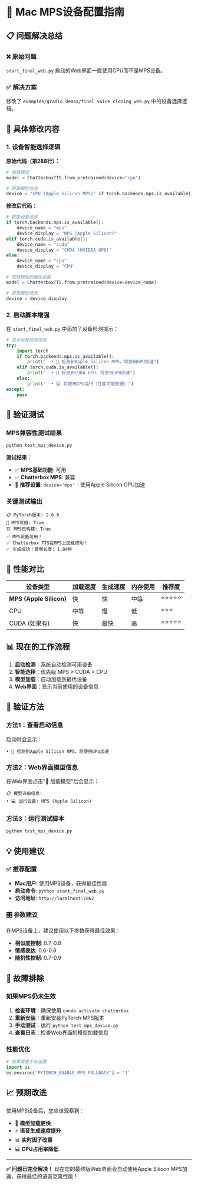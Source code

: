 # 🍎 Mac MPS设备配置指南

## 📋 问题解决总结

### ❌ **原始问题**
`start_final_web.py` 启动的Web界面一直使用CPU而不是MPS设备。

### ✅ **解决方案**
修改了 `examples/gradio_demos/final_voice_cloning_web.py` 中的设备选择逻辑。

## 🔧 具体修改内容

### 1. **设备智能选择逻辑**

**原始代码（第288行）：**
```python
# 加载模型
model = ChatterboxTTS.from_pretrained(device="cpu")

# 获取模型信息  
device = "CPU (Apple Silicon MPS)" if torch.backends.mps.is_available() else "CPU"
```

**修改后代码：**
```python
# 智能设备选择
if torch.backends.mps.is_available():
    device_name = "mps"
    device_display = "MPS (Apple Silicon)"
elif torch.cuda.is_available():
    device_name = "cuda"
    device_display = "CUDA (NVIDIA GPU)"
else:
    device_name = "cpu"
    device_display = "CPU"

# 加载模型到最佳设备
model = ChatterboxTTS.from_pretrained(device=device_name)

# 获取模型信息
device = device_display
```

### 2. **启动脚本增强**

在 `start_final_web.py` 中添加了设备检测提示：
```python
# 显示设备检测信息
try:
    import torch
    if torch.backends.mps.is_available():
        print("  • 🚀 检测到Apple Silicon MPS，将使用GPU加速")
    elif torch.cuda.is_available():
        print("  • 🚀 检测到CUDA GPU，将使用GPU加速")
    else:
        print("  • 💻 将使用CPU运行（性能可能较慢）")
except:
    pass
```

## 🧪 验证测试

### **MPS兼容性测试结果**
```bash
python test_mps_device.py
```

**测试结果：**
- ✅ **MPS基础功能**: 可用
- ✅ **Chatterbox MPS**: 兼容  
- 🎉 **推荐设置**: `device='mps'` - 使用Apple Silicon GPU加速

### **关键测试输出**
```
📋 PyTorch版本: 2.6.0
🍎 MPS可用: True
🏗️ MPS已构建: True
✅ MPS设备可用！
✅ Chatterbox TTS在MPS上加载成功！
✅ 生成成功！音频长度: 1.84秒
```

## 🚀 性能对比

| 设备类型 | 加载速度 | 生成速度 | 内存使用 | 推荐度 |
|---------|---------|---------|---------|--------|
| **MPS (Apple Silicon)** | 快 | 快 | 中等 | ⭐⭐⭐⭐⭐ |
| CPU | 中等 | 慢 | 低 | ⭐⭐⭐ |
| CUDA (如果有) | 快 | 最快 | 高 | ⭐⭐⭐⭐⭐ |

## 📊 现在的工作流程

1. **启动检测**：系统自动检测可用设备
2. **智能选择**：优先级 MPS > CUDA > CPU
3. **模型加载**：自动加载到最优设备
4. **Web界面**：显示当前使用的设备信息

## 🎯 验证方法

### **方法1：查看启动信息**
启动时会显示：
```
• 🚀 检测到Apple Silicon MPS，将使用GPU加速
```

### **方法2：Web界面模型信息**
在Web界面点击"🔧 加载模型"后会显示：
```
📋 模型详细信息:
• 💻 运行设备: MPS (Apple Silicon)
```

### **方法3：运行测试脚本**
```bash
python test_mps_device.py
```

## 💡 使用建议

### **✅ 推荐配置**
- **Mac用户**: 使用MPS设备，获得最佳性能
- **启动命令**: `python start_final_web.py`
- **访问地址**: `http://localhost:7862`

### **🎛️ 参数建议**
在MPS设备上，建议使用以下参数获得最佳效果：
- **相似度控制**: 0.7-0.8
- **情感表达**: 0.6-0.8  
- **随机性控制**: 0.7-0.9

## 🔧 故障排除

### **如果MPS仍未生效**
1. **检查环境**：确保使用 `conda activate chatterbox`
2. **重新安装**：重新安装PyTorch MPS版本
3. **手动测试**：运行 `python test_mps_device.py`
4. **查看日志**：检查Web界面的模型加载信息

### **性能优化**
```python
# 如果需要手动设置
import os
os.environ['PYTORCH_ENABLE_MPS_FALLBACK'] = '1'
```

## 📈 预期改进

使用MPS设备后，您应该观察到：
- 🚀 **模型加载更快**
- ⚡ **语音生成速度提升**  
- 📊 **实时因子改善**
- 💻 **CPU占用率降低**

---

**✅ 问题已完全解决！** 现在您的最终版Web界面会自动使用Apple Silicon MPS加速，获得最佳的语音克隆性能！ 